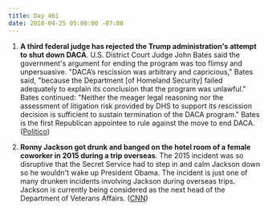 ```yaml
---
title: Day 461
date: 2018-04-25 05:00:00 -07:00
---
```


1. **A third federal judge has rejected the Trump administration's attempt to shut down DACA**. U.S. District Court Judge John Bates said the government's argument for ending the program was too flimsy and unpersuasive. "DACA’s rescission was arbitrary and capricious," Bates said, "because the Department \[of Homeland Security\] failed adequately to explain its conclusion that the program was unlawful." Bates continued: "Neither the meager legal reasoning nor the assessment of litigation risk provided by DHS to support its rescission decision is sufficient to sustain termination of the DACA program." Bates is the first Republican appointee to rule against the move to end DACA. ([Politico](https://www.politico.com/story/2018/04/24/third-judge-rules-against-trump-daca-550092))

2. **Ronny Jackson got drunk and banged on the hotel room of a female coworker in 2015 during a trip overseas**. The 2015 incident was so disruptive that the Secret Service had to step in and calm Jackson down so he wouldn't wake up President Obama. The incident is just one of many drunken incidents involving Jackson during overseas trips. Jackson is currently being considered as the next head of the Department of Veterans Affairs. ([CNN](https://www.cnn.com/2018/04/24/politics/ronny-jackson-door-allegations/index.html))